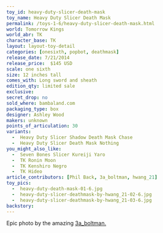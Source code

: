 ```yaml
---
toy_id: heavy-duty-slicer-death-mask
toy_name: Heavy Duty Slicer Death Mask
permalink: /toys-1-6/heavy-duty-slicer-death-mask.html
world: Tomorrow Kings
world_abr: TK
character_base: TK
layout: layout-toy-detail
categories: [onesixth, popbot, deathmask]
release_date: 7/21/2014
release_price:  $145 USD
scale: one sixth
size: 12 inches tall
comes_with: Long sword and sheath
edition_qty: limited sale
exclusive: 
secret_drop: no
sold_where: bambaland.com
packaging_type: box
designer: Ashley Wood
makers: unknown
points_of_articulation: 30
variants: 
  -  Heavy Duty Slicer Shadow Death Mask Chase
  -  Heavy Duty Slicer Death Mask Nothing
you_might_also_like:
  -  Seven Bones Slicer Kureiji Yaro
  -  TK Ronin Moon
  -  TK Kenshiro Negro
  -  TK Hideo  
article_contributors: [Phil Back, 3a_boltman, hwang_21]
toy_pics:
  -  heavy-duty-death-mask-01-6.jpg
  -  heavy-duty-slicer-deathmask-by-hwang_21-02-6.jpg
  -  heavy-duty-slicer-deathmask-by-hwang_21-03-6.jpg
backstory:
---
```

 Epic photo by the amazing <a href="/contributors/3a_boltman/">3a_boltman.</a>